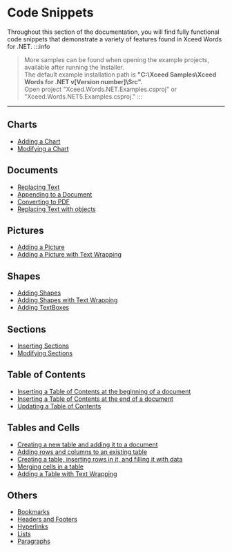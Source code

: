 # Code Snippets

Throughout this section of the documentation, you will find fully functional code snippets that demonstrate a variety of features found in Xceed Words for .NET.
:::info
> More samples can be found when opening the example projects, available after running the Installer.  
> The default example installation path is **"C:\Xceed Samples\Xceed Words for .NET v[Version number]\Src".**  
> Open project "Xceed.Words.NET.Examples.csproj" or "Xceed.Words.NET5.Examples.csproj."
:::

---

## Charts

- [Adding a Chart](charts/adding-chart)
- [Modifying a Chart](charts/modifying-chart)

## Documents

- [Replacing Text](documents/replacing-text)
- [Appending to a Document](documents/appending-to-adocument)
- [Converting to PDF](documents/converting-to-pdf)
- [Replacing Text with objects](documents/replacing-text-with-objects)

## Pictures

- [Adding a Picture](pictures/adding-picture)
- [Adding a Picture with Text Wrapping](pictures/adding-picture-text-wrapping)

## Shapes

- [Adding Shapes](shapes/adding-shapes)
- [Adding Shapes with Text Wrapping](shapes/adding-shapes-with-text-wrapping)
- [Adding TextBoxes](shapes/adding-textboxes)

## Sections

- [Inserting Sections](sections/inserting-sections)
- [Modifying Sections](sections/modifying-sections)

## Table of Contents

- [Inserting a Table of Contents at the beginning of a document](table-of-contents/inserting-table-of-content-at-beginning)
- [Inserting a Table of Contents at the end of a document](table-of-contents/inserting-table-of-content-at-end)
- [Updating a Table of Contents](table-of-contents/updating-table-contents)

## Tables and Cells

- [Creating a new table and adding it to a document](tables-and-cells/creating-new-table-adding-to-document)
- [Adding rows and columns to an existing table](tables-and-cells/adding-rows-and-columns-to-table)
- [Creating a table, inserting rows in it, and filling it with data](tables-and-cells/creating-table-inserting-rows)
- [Merging cells in a table](tables-and-cells/merging-cells-in-table)
- [Adding a Table with Text Wrapping](tables-and-cells/adding-table-with-text-wrapping)

## Others

- [Bookmarks](others/bookmarks)
- [Headers and Footers](others/headers-and-footers)
- [Hyperlinks](others/hyperlinks)
- [Lists](others/lists)
- [Paragraphs](others/paragraphs)